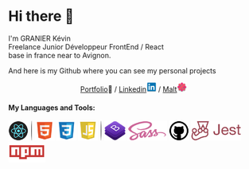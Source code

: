 <h1> Hi there 👋 </h1>
<p>
  I'm  GRANIER Kévin <br/>
  Freelance Junior Développeur FrontEnd / React <br/>
  base in france near to Avignon.
</p>
<p>
  And here is my Github where you can see my personal projects
</p>
<p align="center">
  <a href="https://www.kevin-granier.fr">Portfolio</a>🎨 
  /
  <a href="https://www.linkedin.com/in/kevin-granier-207487221">Linkedin</a><img src="./src/img/logo-linkedin.png" width="20px" height="20px" alt="logo-linkedin"/>
  /
  <a href="https://www.malt.fr/profile/kevingranier">Malt</a><img src="./src/img/logo-malt.png" width="20px" height="20px" alt="logo-malt"/>
</p>
<h4>My Languages and Tools:</h4>
<img src="./src/img/react-min.png" width="auto" height="40px" alt="React"/>
<img src="./src/img/ombre-ouverte.png" width="auto" height="40px" alt="separation"/>
<span width="1px" height="40px" background="black"></span>
<img src="./src/img/Html.png" width="auto" height="40px" alt="Html" styles="border: solid 1px black"/>
<img src="./src/img/Css.png" width="auto" height="40px" alt="Css"/>
<img src="./src/img/Javascript.png" width="auto" height="40px" alt="Javascript"/>
<img src="./src/img/ombre-fermer.png" width="auto" height="40px" alt="separation"/>
<img src="./src/img/bootstrap-min.png" width="auto" height="40px" alt="Bootstrap"/>
<img src="./src/img/sass-min.png" width="auto" height="40px" alt="Sass"/>
<img src="./src/img/github-min.png" width="auto" height="40px" alt="Github"/>
<img src="./src/img/jest-min.png" width="auto" height="40px" alt="Jest"/>
<img src="./src/img/npm-min.png" width="auto" height="40px" alt="Npm"/>